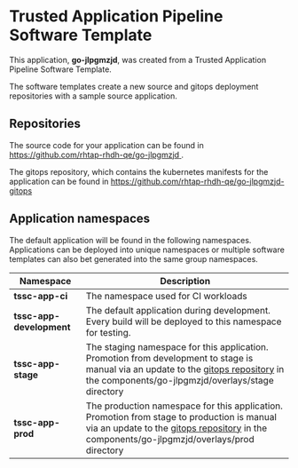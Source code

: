 # Trusted Application Pipeline Software Template

This application, **go-jlpgmzjd**, was created from a Trusted Application Pipeline Software Template.

The software templates create a new source and gitops deployment repositories with a sample source application. 

## Repositories

The source code for your application can be found in [https://github.com/rhtap-rhdh-qe/go-jlpgmzjd ](https://github.com/rhtap-rhdh-qe/go-jlpgmzjd ).
 
The gitops repository, which contains the kubernetes manifests for the application can be found in 
[https://github.com/rhtap-rhdh-qe/go-jlpgmzjd-gitops ](https://github.com/rhtap-rhdh-qe/go-jlpgmzjd-gitops ) 

## Application namespaces 

The default application will be found in the following namespaces. Applications can be deployed into unique namespaces or multiple software templates can also bet generated into the same group namespaces.  

|  Namespace   |  Description   |  
| -------- | -------- |
| **tssc-app-ci** | The namespace used for CI workloads |
| **tssc-app-development** | The default application during development. Every build will be deployed to this namespace for testing. |
| **tssc-app-stage** | The staging namespace for this application. Promotion from development to stage is manual via an update to the [gitops repository](https://github.com/rhtap-rhdh-qe/go-jlpgmzjd-gitops ) in the components/go-jlpgmzjd/overlays/stage directory |
| **tssc-app-prod** | The production namespace for this application. Promotion from stage to production is manual via an update to the [gitops repository](https://github.com/rhtap-rhdh-qe/go-jlpgmzjd-gitops ) in the components/go-jlpgmzjd/overlays/prod directory |
